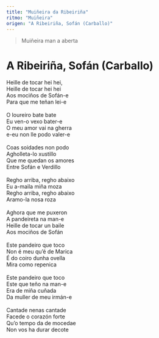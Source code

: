 ```yaml
---
title: "Muiñeira da Ribeiriña"
ritmo: "Muiñeira"
origen: "A Ribeiriña, Sofán (Carballo)"
---
```


> Muiñeira man a aberta

# A Ribeiriña, Sofán (Carballo)

Heille de tocar hei hei,<br>
Heille de tocar hei hei<br>
Aos mociños de Sofán-e<br>
Para que me teñan lei-e<br><br>
O loureiro bate bate<br>
Eu ven-o vexo bater-e<br>
O meu amor vai na gherra<br>
e-eu non lle podo valer-e<br><br>
Coas soidades non podo<br>
Agholleta-lo xustillo<br>
Que me quedan os amores<br>
Entre Sofán e Verdillo<br><br>
Regho arriba, regho abaixo<br>
Eu a-maila miña moza<br>
Regho arriba, regho abaixo<br>
Aramo-la nosa roza<br><br>
Aghora que me puxeron<br>
A pandeireta na man-e<br>
Heille de tocar un baile<br>
Aos mociños de Sofán<br><br>
Este pandeiro que toco<br>
Non é meu qu’é de Marica<br>
É do coiro dunha ovella<br>
Mira como repenica<br><br>
Este pandeiro que toco<br>
Este que teño na man-e<br>
Era de miña cuñada<br>
Da muller de meu irmán-e<br><br>
Cantade nenas cantade<br>
Facede o corazón forte<br>
Qu’o tempo da de mocedae<br>
Non vos ha durar decote